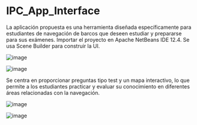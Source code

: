 # IPC_App_Interface
La aplicación propuesta es una herramienta diseñada específicamente para estudiantes de navegación de barcos que deseen estudiar y prepararse para sus exámenes. Importar el proyecto en Apache NetBeans IDE 12.4. Se usa Scene Builder para construir la UI.

![image](https://github.com/brivaro/IPC_App_Interface/assets/103451491/cc23a585-35a8-4bc6-add2-826d7aa78273)

![image](https://github.com/brivaro/IPC_App_Interface/assets/103451491/d1fbb274-a750-4427-b98b-e298eec9c3b9)

Se centra en proporcionar preguntas tipo test y un mapa interactivo, lo que permite a los estudiantes practicar y evaluar su conocimiento en diferentes áreas relacionadas con la navegación. 

![image](https://github.com/brivaro/IPC_App_Interface/assets/103451491/950d4f21-f0f5-46d0-8516-2824d31dc4cb)

![image](https://github.com/brivaro/IPC_App_Interface/assets/103451491/6f19e3ac-6b43-455f-ad60-3a373f5d7813)

